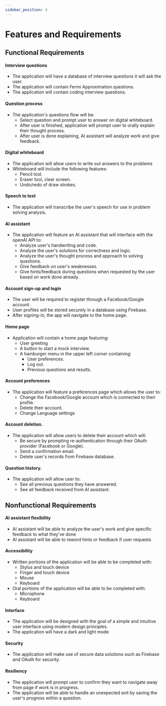 ```yaml
---
sidebar_position: 4
---
```


# Features and Requirements

## Functional Requirements

#### Interview questions
- The application will have a database of interview questions it will ask the user.
- The application will contain Fermi Approximation questions.
- The application will contain coding interview questions.

#### Question process
- The application's questions flow will be:
  - Select question and prompt user to answer on digital whiteboard.
  - After user is finished, application will prompt user to orally explain their thought process.
  - After user is done explaining, AI assistant will analyze work and give feedback.

#### Digital whiteboard
- The application will allow users to write out answers to the problems
- Whiteboard will include the following features:
  - Pencil tool.
  - Eraser tool, clear screen.
  - Undo/redo of draw strokes.
 
#### Speech to text
- The application will transcribe the user's speech for use in problem solving analysis.

#### AI assistant
- The application will feature an AI assistant that will interface with the openAI API to:
   - Analyze user's handwriting and code.
   - Analyze the user's solutions for correctness and logic.
   - Analyze the user's thought process and approach to solving questions.
   - Give feedback on user's weaknesses.
   - Give hints/feedback during questions when requested by the user based on work done already.

<!-- The user may request hints from the assistant during mock interviews when
  they are stuck on a problem.
- The assistant will be able to detect a user's hesitation during a problem,
  in which case, it will intervene by providing hints.
- Feedback will be generated from the assistant after the interview is
  complete, detailing to the user:
  - Number of hesitations/pauses.
  - The amount of time taken for the question compared to the set time limit.
  - Feedback on the correctness of code solutions, including any errors, along
    with suggested improvements.
  - How the user’s performance compares to their past mock interviews, helping
    them to track their progress over time.-->

#### Account sign-up and login
- The user will be required to register through a Facebook/Google account.
- User profiles will be stored securely in a database using Firebase.
- After signing-in, the app will navigate to the home page.


<!--#### The application must include a digital whiteboard.
- The whiteboard will allow users to describe their thought process to the AI
  assistant during a mock interview.
- For simplicity, a minimal number of features will be included in the digital
  whiteboard:
  - Pencil tool.
  - Eraser tool, clear screen.
  - Undo/redo of draw strokes.-->


#### Home page
- Application will contain a home page featuring:
  - User greeting 
  - A button to start a mock interview.
  - A hamburger menu in the upper left corner containing:
    - User preferences.
    - Log out.
    - Previous questions and results.

#### Account preferences 
- The application will feature a preferences page which allows the user to:
  - Change the Facebook/Google account which is connected to their profile.
  - Delete their account.
  - Change Language settings

#### Account deletion.
- The application will allow users to delete their account which will:
  - Be secure by prompting re-authentication through their OAuth provider (Facebook or Google).
  - Send a confirmation email.
  - Delete user's records from Firebase database.

#### Question history.
- The application will allow user to:
  - See all previous questions they have answered.
  - See all feedback received from AI assistant.

<!--#### After the user initiates a written test, a question will appear on the top of the whiteboard screen.
- A question time limit will appear immediately on the top right, with its
  duration depending on the question’s complexity.
- The whiteboard will appear for the user to demonstrate their written solution
  and thought process.
- The option for a new question will be available for the user.

#### During the oral test, the user must explain their thought process verbally for the AI to determine their level of confidence.
- Microphone input must be detected in real-time to check for any
  hesitation/uncertainty.
- Speaker output must be detected to determine that the user can hear the voice
  prompts.

#### User can request clarity from a hint given by AI assistant
- AI assistant will be able to rephrase assistance to give user multiple perspectives
- AI assistance will be able to generate multiple leading questions to guide user through prompt.

#### To simulate an interview scenario, the system will begin the written test before the oral test.
- Feedback will be tailored for each test based on content and performance.

#### WhiteboardFlow will present the user with an intuitive interface.
- There will be a prominent “performance” table
    - Important historical data like written or oral test scores.
    - Number of attempts.
- The system will display reassuring AI-generated messages and prompts.
    - In the written test, the user will receive alerts with hints, code
      examples, and relevant feedback.
    - In the oral test, the user will receive appropriate prompts based on the
      analysis of their speech emotion recognition and correctness of their
      response and give relevant feedback.
    - Each message will assure that the user is moving in the right direction.
- “Don’t panic!” will be incorporated somewhere in the UI. -->

## Nonfunctional Requirements

<!--#### The app utilizes speech emotion recognition to analyze the mood or emotional state of the speaker.
- The speaker’s tone is analyzed using pitch, intensity, rate and timbre.
- The confidence of the speaker is also analyzed based on duration of speech and pauses, speech patterns, word choice, and content analysis.
#### Use of Firebase for the backend will allow the app to be scalable and easier to work with, as well as ensuring an acceptable level of availability and performance.
- User login information will be securely stored in Firebase and linked with either Facebook or Google’s authentication system.
- We will also store user historical data on Firebase.-->

#### AI assistant flexibility
- AI assistant will be able to analyze the user's work and give specific feedback to what they've done
- AI assistant will be able to reword hints or feedback if user requests

#### Accessibility
- Written portions of the application will be able to be completed with:
  - Stylus and touch device
  - Finger and touch device
  - Mouse
  - Keyboard
- Oral portions of the application will be able to be completed with:
  - Microphone
  - Keyboard

#### Interface
- The application will be designed with the goal of a simple and intuitive user interface using modern design principles.
- The application will have a dark and light mode

#### Security
- The application will make use of secure data solutions such as Firebase and OAuth for security.

#### Resiliency
- The application will prompt user to confirm they want to navigate away from page if work is in progress.
- The application will be able to handle an unexpected exit by saving the user's progress within a question.
